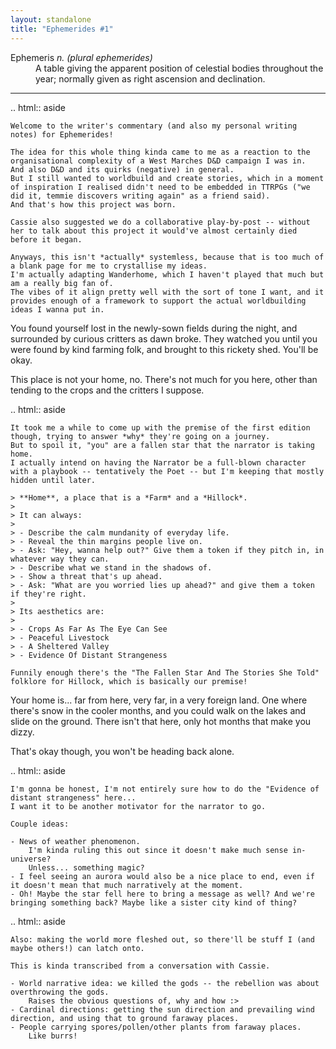 ```yaml
---
layout: standalone
title: "Ephemerides #1"
---
```


<style id="ic">
aside {
	opacity: 0.5;
	font-size: small;
}
#ic:target ~ aside { display: none; }
</style>

<dl><dt>Ephemeris <i>n. (plural ephemerides)</i></dt><dd>A table giving the apparent position of celestial bodies throughout the year; normally given as right ascension and declination.</dd></dl>

<hr>

.. html:: aside

	Welcome to the writer's commentary (and also my personal writing notes) for Ephemerides!

	The idea for this whole thing kinda came to me as a reaction to the organisational complexity of a West Marches D&D campaign I was in.
	And also D&D and its quirks (negative) in general.
	But I still wanted to worldbuild and create stories, which in a moment of inspiration I realised didn't need to be embedded in TTRPGs ("we did it, temmie discovers writing again" as a friend said).
	And that's how this project was born.

	Cassie also suggested we do a collaborative play-by-post -- without her to talk about this project it would've almost certainly died before it began.

	Anyways, this isn't *actually* systemless, because that is too much of a blank page for me to crystallise my ideas.
	I'm actually adapting Wanderhome, which I haven't played that much but am a really big fan of.
	The vibes of it align pretty well with the sort of tone I want, and it provides enough of a framework to support the actual worldbuilding ideas I wanna put in.

You found yourself lost in the newly-sown fields during the night, and surrounded by curious critters as dawn broke.
They watched you until you were found by kind farming folk, and brought to this rickety shed.
You'll be okay.

This place is not your home, no.
There's not much for you here, other than tending to the crops and the critters I suppose.

.. html:: aside

	It took me a while to come up with the premise of the first edition though, trying to answer *why* they're going on a journey.
	But to spoil it, "you" are a fallen star that the narrator is taking home.
	I actually intend on having the Narrator be a full-blown character with a playbook -- tentatively the Poet -- but I'm keeping that mostly hidden until later.

	> **Home**, a place that is a *Farm* and a *Hillock*.
	>
	> It can always:
	>
	> - Describe the calm mundanity of everyday life.
	> - Reveal the thin margins people live on.
	> - Ask: "Hey, wanna help out?" Give them a token if they pitch in, in whatever way they can.
	> - Describe what we stand in the shadows of.
	> - Show a threat that's up ahead.
	> - Ask: "What are you worried lies up ahead?" and give them a token if they're right.
	>
	> Its aesthetics are:
	>
	> - Crops As Far As The Eye Can See
	> - Peaceful Livestock
	> - A Sheltered Valley
	> - Evidence Of Distant Strangeness

	Funnily enough there's the "The Fallen Star And The Stories She Told" folklore for Hillock, which is basically our premise!

Your home is... far from here, very far, in a very foreign land.
One where there's snow in the cooler months, and you could walk on the lakes and slide on the ground.
There isn't that here, only hot months that make you dizzy.

That's okay though, you won't be heading back alone.

.. html:: aside

	I'm gonna be honest, I'm not entirely sure how to do the "Evidence of distant strangeness" here...
	I want it to be another motivator for the narrator to go.

	Couple ideas:

	- News of weather phenomenon.
		I'm kinda ruling this out since it doesn't make much sense in-universe?
		Unless... something magic?
	- I feel seeing an aurora would also be a nice place to end, even if it doesn't mean that much narratively at the moment.
	- Oh! Maybe the star fell here to bring a message as well? And we're bringing something back? Maybe like a sister city kind of thing?

.. html:: aside

	Also: making the world more fleshed out, so there'll be stuff I (and maybe others!) can latch onto.

	This is kinda transcribed from a conversation with Cassie.

	- World narrative idea: we killed the gods -- the rebellion was about overthrowing the gods.
		Raises the obvious questions of, why and how :>
	- Cardinal directions: getting the sun direction and prevailing wind direction, and using that to ground faraway places.
	- People carrying spores/pollen/other plants from faraway places.
		Like burrs!

